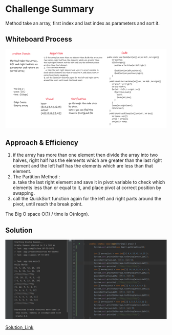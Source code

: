 # Challenge Summary
<!-- Description of the challenge -->
Method take an array, first index and last index as parameters and sort it.  

## Whiteboard Process
<!-- Embedded whiteboard image -->
![WB](./Images/WB.PNG)  
  
  
## Approach & Efficiency
<!-- What approach did you take? Why? What is the Big O space/time for this approach? -->
1. if the array has more than one element then divide the array into two halves, right half has the elements which are greater than the last right element and the left half has the elements which are less than that element.  
2. The Partition Method :  
   a. take the last right element and save it in pivot variable to check which elements less than or equal to it, and place pivot at correct position by swapping.  
3. call the QuickSort function again for the left and right parts around the pivot, until reach the break point.  
  
The Big O space O(1) / time is O(nlogn).  
  
  
## Solution
<!-- Show how to run your code, and examples of it in action -->
![app](./Images/AppRun.PNG)  
  
[Solution_Link]()  